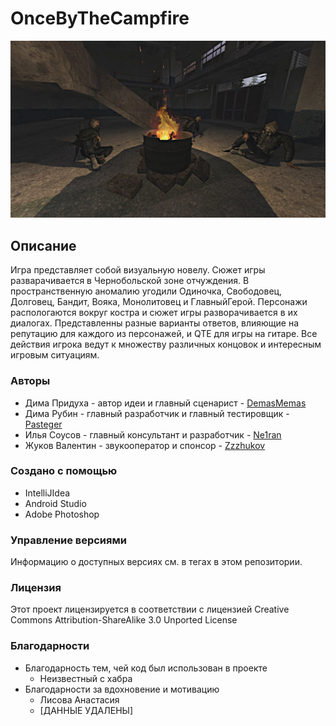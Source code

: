 # OnceByTheCampfire
![Бандиты у костра](https://github.com/Pasteger/OnceByTheCampfire/blob/master/image.png)

## Описание
Игра представляет собой визуальную новелу. Сюжет игры разварачивается в Чернобольской зоне отчуждения. В пространственную аномалию угодили Одиночка, Свободовец, Долговец, Бандит, Вояка, Монолитовец и ГлавныйГерой. Персонажи распологаются вокруг костра и сюжет игры разворачивается в их диалогах. Представленны разные варианты ответов, влияющие на репутацию для каждого из персонажей, и QTE для игры на гитаре. Все действия игрока ведут к множеству различных концовок и интересным игровым ситуациям. 

### Авторы
*  Дима Придуха - автор идеи и главный сценарист - [DemasMemas](https://github.com/DemasMemas)
*  Дима Рубин - главный разработчик и главный тестировщик - [Pasteger](https://github.com/Pasteger)
*  Илья Соусов - главный консультант и разработчик - [Ne1ran](https://github.com/Ne1ran)
*  Жуков Валентин - звукооператор и спонсор - [Zzzhukov](https://github.com/Zzzhukov)

### Создано с помощью
* IntelliJIdea
* Android Studio
* Adobe Photoshop

### Управление версиями
Информацию о доступных версиях см. в тегах в этом репозитории.

### Лицензия
Этот проект лицензируется в соответствии с лицензией Creative Commons Attribution-ShareAlike 3.0 Unported License

### Благодарности
* Благодарность тем, чей код был использован в проекте
  * Неизвестный с хабра
* Благодарности за вдохновение и мотивацию
  * Лисова Анастасия
  * [ДАННЫЕ УДАЛЕНЫ]
